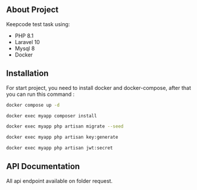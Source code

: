 ## About Project

Keepcode test task using:

- PHP 8.1
- Laravel 10
- Mysql 8
- Docker

## Installation
For start project, you need to install docker and docker-compose, after that you can run this command :

```bash
docker compose up -d
```
```bash
docker exec myapp composer install
```
```bash
docker exec myapp php artisan migrate --seed
```
```bash
docker exec myapp php artisan key:generate
```

```bash
docker exec myapp php artisan jwt:secret
```

## API Documentation

All api endpoint available on folder request.
